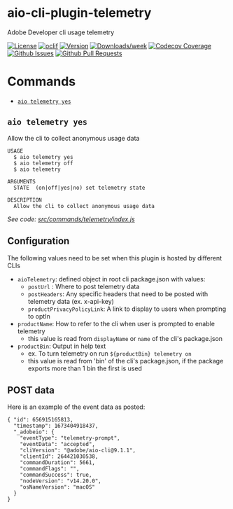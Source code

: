 aio-cli-plugin-telemetry
========================

Adobe Developer cli usage telemetry

[![License](https://img.shields.io/npm/l/@adobe/aio-cli-plugin-telemetry.svg)](https://github.com/adobe/aio-cli-plugin-telemetry/blob/master/package.json)
[![oclif](https://img.shields.io/badge/cli-oclif-brightgreen.svg)](https://oclif.io)
[![Version](https://img.shields.io/npm/v/@adobe/aio-cli-plugin-telemetry.svg)](https://npmjs.org/package/@adobe/aio-cli-plugin-telemetry)
[![Downloads/week](https://img.shields.io/npm/dw/@adobe/aio-cli-plugin-telemetry.svg)](https://npmjs.org/package/@adobe/aio-cli-plugin-telemetry)
[![Codecov Coverage](https://img.shields.io/codecov/c/github/adobe/aio-cli-plugin-telemetry/master.svg?style=flat-square)](https://codecov.io/gh/adobe/aio-cli-plugin-telemetry/)
[![Github Issues](https://img.shields.io/github/issues/adobe/aio-cli-plugin-telemetry.svg)](https://github.com/adobe/aio-cli-plugin-telemetry/issues)
[![Github Pull Requests](https://img.shields.io/github/issues-pr/adobe/aio-cli-plugin-telemetry.svg)](https://github.com/adobe/aio-cli-plugin-telemetry/pulls) 


# Commands
<!-- commands -->
* [`aio telemetry yes`](#aio-telemetry-yes)

## `aio telemetry yes`

Allow the cli to collect anonymous usage data

```
USAGE
  $ aio telemetry yes
  $ aio telemetry off
  $ aio telemetry

ARGUMENTS
  STATE  (on|off|yes|no) set telemetry state

DESCRIPTION
  Allow the cli to collect anonymous usage data
```

_See code: [src/commands/telemetry/index.js](https://github.com/adobe/aio-cli-plugin-telemetry/blob/v2.0.1/src/commands/telemetry/index.js)_
<!-- commandsstop -->

## Configuration
The following values need to be set when this plugin is hosted by different CLIs
- `aioTelemetry`: defined object in root cli package.json with values:
  - `postUrl` : Where to post telemetry data
  - `postHeaders`: Any specific headers that need to be posted with telemetry data (ex. x-api-key)
  - `productPrivacyPolicyLink`: A link to display to users when prompting to optIn
- `productName`: How to refer to the cli when user is prompted to enable telemetry
  - this value is read from `displayName` or `name` of the cli's package.json
- `productBin`: Output in help text
  - ex. To turn telemetry on run `${productBin} telemetry on`
  - this value is read from 'bin' of the cli's package.json, if the package exports more than 1 bin the first is used

## POST data

Here is an example of the event data as posted:
```
{ "id": 656915165813,
  "timestamp": 1673404918437,
  "_adobeio": {
    "eventType": "telemetry-prompt",
    "eventData": "accepted",
    "cliVersion": "@adobe/aio-cli@9.1.1",
    "clientId": 264421030538,
    "commandDuration": 5661,
    "commandFlags": "",
    "commandSuccess": true,
    "nodeVersion": "v14.20.0",
    "osNameVersion": "macOS"
  }
}
```
